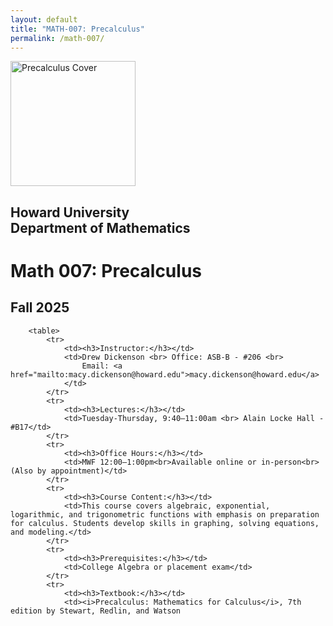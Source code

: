 ```yaml
---
layout: default
title: "MATH-007: Precalculus"
permalink: /math-007/
---
```


<div id="content">
    <aside>
        <img width="200px" src="{{ '/assets/PrecalcCover.webp' | relative_url }}" alt="Precalculus Cover">
        <h2>Howard University <br> Department of Mathematics</h2>
    </aside>
    <div id="classContent">
        <h1>Math 007: Precalculus</h1>
        <h2>Fall 2025</h2>

        <table>
            <tr>
                <td><h3>Instructor:</h3></td>
                <td>Drew Dickenson <br> Office: ASB-B - #206 <br> 
                    Email: <a href="mailto:macy.dickenson@howard.edu">macy.dickenson@howard.edu</a>
                </td>
            </tr>
            <tr>
                <td><h3>Lectures:</h3></td>
                <td>Tuesday-Thursday, 9:40–11:00am <br> Alain Locke Hall - #B17</td>
            </tr>
            <tr>
                <td><h3>Office Hours:</h3></td>
                <td>MWF 12:00–1:00pm<br>Available online or in-person<br>(Also by appointment)</td>
            </tr>
            <tr>
                <td><h3>Course Content:</h3></td>
                <td>This course covers algebraic, exponential, logarithmic, and trigonometric functions with emphasis on preparation for calculus. Students develop skills in graphing, solving equations, and modeling.</td>
            </tr>
            <tr>
                <td><h3>Prerequisites:</h3></td>
                <td>College Algebra or placement exam</td>
            </tr>
            <tr>
                <td><h3>Textbook:</h3></td>
                <td><i>Precalculus: Mathematics for Calculus</i>, 7th edition by Stewart, Redlin, and Watson
